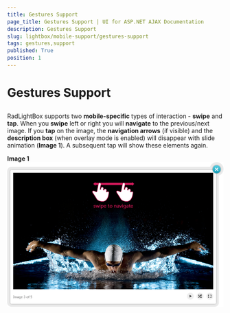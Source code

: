 ```yaml
---
title: Gestures Support
page_title: Gestures Support | UI for ASP.NET AJAX Documentation
description: Gestures Support
slug: lightbox/mobile-support/gestures-support
tags: gestures,support
published: True
position: 1
---
```


# Gestures Support



## 

RadLightBox supports two __mobile-specific__ types of interaction - __swipe__ and __tap__. When you __swipe__ left or right you will __navigate__ to the previous/next image. If you __tap__ on the image, the __navigation arrows__ (if visible) and the __description box__ (when overlay mode is enabled) will disappear with slide animation (__Image 1__). A subsequent tap will show these elements again.

__Image 1__![Lightbox Touch Gestures](images/Lightbox_TouchGestures.png)
